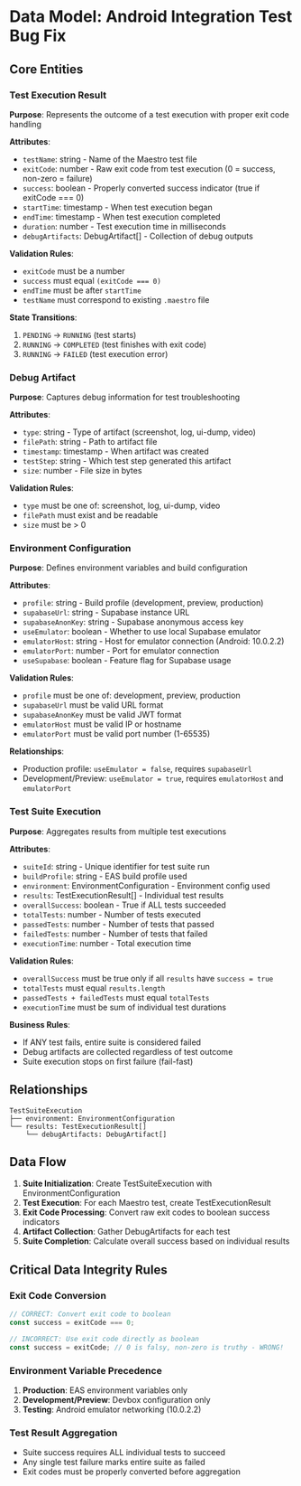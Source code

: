 # Data Model: Android Integration Test Bug Fix

## Core Entities

### Test Execution Result
**Purpose**: Represents the outcome of a test execution with proper exit code handling

**Attributes**:
- `testName`: string - Name of the Maestro test file
- `exitCode`: number - Raw exit code from test execution (0 = success, non-zero = failure)
- `success`: boolean - Properly converted success indicator (true if exitCode === 0)
- `startTime`: timestamp - When test execution began
- `endTime`: timestamp - When test execution completed
- `duration`: number - Test execution time in milliseconds
- `debugArtifacts`: DebugArtifact[] - Collection of debug outputs

**Validation Rules**:
- `exitCode` must be a number
- `success` must equal `(exitCode === 0)`
- `endTime` must be after `startTime`
- `testName` must correspond to existing `.maestro` file

**State Transitions**:
1. `PENDING` → `RUNNING` (test starts)
2. `RUNNING` → `COMPLETED` (test finishes with exit code)
3. `RUNNING` → `FAILED` (test execution error)

### Debug Artifact
**Purpose**: Captures debug information for test troubleshooting

**Attributes**:
- `type`: string - Type of artifact (screenshot, log, ui-dump, video)
- `filePath`: string - Path to artifact file
- `timestamp`: timestamp - When artifact was created
- `testStep`: string - Which test step generated this artifact
- `size`: number - File size in bytes

**Validation Rules**:
- `type` must be one of: screenshot, log, ui-dump, video
- `filePath` must exist and be readable
- `size` must be > 0

### Environment Configuration
**Purpose**: Defines environment variables and build configuration

**Attributes**:
- `profile`: string - Build profile (development, preview, production)
- `supabaseUrl`: string - Supabase instance URL
- `supabaseAnonKey`: string - Supabase anonymous access key
- `useEmulator`: boolean - Whether to use local Supabase emulator
- `emulatorHost`: string - Host for emulator connection (Android: 10.0.2.2)
- `emulatorPort`: number - Port for emulator connection
- `useSupabase`: boolean - Feature flag for Supabase usage

**Validation Rules**:
- `profile` must be one of: development, preview, production
- `supabaseUrl` must be valid URL format
- `supabaseAnonKey` must be valid JWT format
- `emulatorHost` must be valid IP or hostname
- `emulatorPort` must be valid port number (1-65535)

**Relationships**:
- Production profile: `useEmulator = false`, requires `supabaseUrl`
- Development/Preview: `useEmulator = true`, requires `emulatorHost` and `emulatorPort`

### Test Suite Execution
**Purpose**: Aggregates results from multiple test executions

**Attributes**:
- `suiteId`: string - Unique identifier for test suite run
- `buildProfile`: string - EAS build profile used
- `environment`: EnvironmentConfiguration - Environment config used
- `results`: TestExecutionResult[] - Individual test results
- `overallSuccess`: boolean - True if ALL tests succeeded
- `totalTests`: number - Number of tests executed
- `passedTests`: number - Number of tests that passed
- `failedTests`: number - Number of tests that failed
- `executionTime`: number - Total execution time

**Validation Rules**:
- `overallSuccess` must be true only if all `results` have `success = true`
- `totalTests` must equal `results.length`
- `passedTests + failedTests` must equal `totalTests`
- `executionTime` must be sum of individual test durations

**Business Rules**:
- If ANY test fails, entire suite is considered failed
- Debug artifacts are collected regardless of test outcome
- Suite execution stops on first failure (fail-fast)

## Relationships

```
TestSuiteExecution
├── environment: EnvironmentConfiguration
└── results: TestExecutionResult[]
    └── debugArtifacts: DebugArtifact[]
```

## Data Flow

1. **Suite Initialization**: Create TestSuiteExecution with EnvironmentConfiguration
2. **Test Execution**: For each Maestro test, create TestExecutionResult
3. **Exit Code Processing**: Convert raw exit codes to boolean success indicators
4. **Artifact Collection**: Gather DebugArtifacts for each test
5. **Suite Completion**: Calculate overall success based on individual results

## Critical Data Integrity Rules

### Exit Code Conversion
```typescript
// CORRECT: Convert exit code to boolean
const success = exitCode === 0;

// INCORRECT: Use exit code directly as boolean
const success = exitCode; // 0 is falsy, non-zero is truthy - WRONG!
```

### Environment Variable Precedence
1. **Production**: EAS environment variables only
2. **Development/Preview**: Devbox configuration only
3. **Testing**: Android emulator networking (10.0.2.2)

### Test Result Aggregation
- Suite success requires ALL individual tests to succeed
- Any single test failure marks entire suite as failed
- Exit codes must be properly converted before aggregation